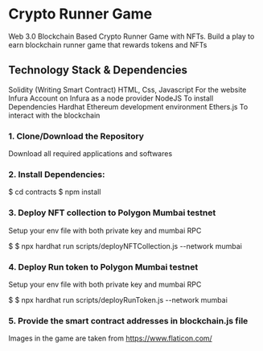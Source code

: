 # Crypto Runner Game
Web 3.0 Blockchain Based Crypto Runner Game with NFTs. Build a play to earn blockchain runner game that rewards tokens and NFTs
## Technology Stack & Dependencies
Solidity (Writing Smart Contract)
HTML, Css, Javascript For the website
Infura Account on Infura as a node provider
NodeJS To install Dependencies
Hardhat Ethereum development environment
Ethers.js To interact with the blockchain
### 1. Clone/Download the Repository
Download all required applications and softwares
### 2. Install Dependencies:
$ cd contracts
$ npm install
### 3. Deploy NFT collection to Polygon Mumbai testnet
Setup your env file with both private key and mumbai RPC

$ $ npx hardhat run scripts/deployNFTCollection.js --network mumbai
### 4. Deploy Run token to Polygon Mumbai testnet
Setup your env file with both private key and mumbai RPC

$ $ npx hardhat run scripts/deployRunToken.js --network mumbai
### 5. Provide the smart contract addresses in blockchain.js file
Images in the game are taken from https://www.flaticon.com/
